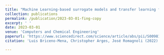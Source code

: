 ```yaml
---
title: "Machine Learning-based surrogate models and transfer learning for derivative free optimization of HT-PEM fuel cells"
collection: publications
permalink: /publication/2023-03-01-fing-copy
excerpt: ' '
date: 2023-03-01
venue: 'Computers and Chemical Engineering'
paperurl: 'https://www.sciencedirect.com/science/article/abs/pii/S0098135423000285'
citation: 'Luis Briceno-Mena, Christopher Arges, José Romagnoli (2022) Machine learning-based surrogate models and transfer learning for derivative free optimization of HT-PEM fuel cells. Computers and Chemical Engineering, 171, 108159'

---
```

